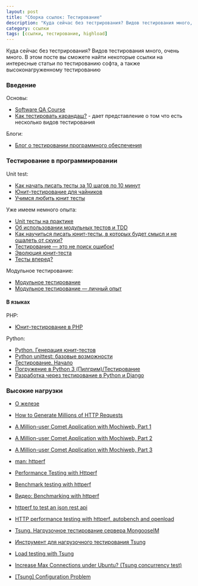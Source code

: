 ```yaml
---
layout: post
title: "Сборка ссылок: Тестирование"
description: "Куда сейчас без тестрирования? Видов тестирования много, очень много. В этом посте вы сможете найти некоторые ссылки на интересные статьи по тестированию софта, а также высоконагруженному тестированию"
category: ссылки
tags: [ссылки, тестирование, highload]
---
```



Куда сейчас без тестрирования? Видов тестирования много, очень много. В этом посте вы сможете найти некоторые ссылки на интересные статьи по тестированию софта, а также высоконагруженному тестированию

<!--more-->



### Введение


Основы:

* [Software QA Course](http://www.youtube.com/playlist?list=PL7XXjge0nKZeMrUMHotK3_OdgCG1xm6yG)
* [Как тестировать карандаш?](http://www.youtube.com/watch?v=Erctsy6i0zo) - дает представление о том что есть несколько видов тестирования

Блоги:

* [Блог о тестировании программного обеспечения](http://andzhukov.blogspot.ru/)

### Тестирование в программировании

Unit test:

* [Как начать писать тесты за 10 шагов по 10 минут](http://habrahabr.ru/company/infopulse/blog/177581/)
* [Юнит-тестирование для чайников](http://habrahabr.ru/company/etnasoft/blog/169381/)
* [Учимся любить юнит тесты](http://xp.1024.info/Articles/LoveUT.html)

Уже имеем немного опыта:

* [Unit тесты на практике](http://habrahabr.ru/post/191986/)
* [Об использовании модульных тестов и TDD](http://eax.me/unit-testing/)
* [Как научиться писать юнит-тесты, в которых будет смысл и не ошалеть от скуки?](http://toster.ru/q/42652)
* [Тестирование — это не поиск ошибок!](http://habrahabr.ru/post/149903/)
* [Эволюция юнит-теста](http://habrahabr.ru/post/107262/)
* [Тесты вперед?](http://blog.byndyu.ru/2008/10/blog-post_26.html)

Модульное тестирование:

* [Модульное тестирование](http://ru.wikipedia.org/wiki/%D0%9C%D0%BE%D0%B4%D1%83%D0%BB%D1%8C%D0%BD%D0%BE%D0%B5_%D1%82%D0%B5%D1%81%D1%82%D0%B8%D1%80%D0%BE%D0%B2%D0%B0%D0%BD%D0%B8%D0%B5)
* [Модульное тестирование — личный опыт](http://habrahabr.ru/post/110909/)

#### В языках

PHP:

* [Юнит-тестирование в PHP](http://habrahabr.ru/post/56289/)


Python: 

* [Python. Генерация юнит-тестов](http://habrahabr.ru/post/192512/)
* [Python unittest: базовые возможности](http://blog.openquality.ru/python-unittest/)
* [Тестирование. Начало](http://habrahabr.ru/post/121162/)
* [Погружение в Python 3 (Пилгрим)/Тестирование](http://ru.wikisource.org/wiki/%D0%9F%D0%BE%D0%B3%D1%80%D1%83%D0%B6%D0%B5%D0%BD%D0%B8%D0%B5_%D0%B2_Python_3_(%D0%9F%D0%B8%D0%BB%D0%B3%D1%80%D0%B8%D0%BC)/%D0%A2%D0%B5%D1%81%D1%82%D0%B8%D1%80%D0%BE%D0%B2%D0%B0%D0%BD%D0%B8%D0%B5)
* [Разработка через тестирование в Python и Django](http://www.slideshare.net/JetStyle/python-django-16824866)


### Высокие нагрузки

* [О железе](http://www.server-support.com.ua/IT-%D1%80%D0%B5%D1%88%D0%B5%D0%BD%D0%B8%D1%8F/highload-webserver/)

* [How to Generate Millions of HTTP Requests](http://dak1n1.com/blog/14-http-load-generate)

* [A Million-user Comet Application with Mochiweb, Part 1](http://www.metabrew.com/article/a-million-user-comet-application-with-mochiweb-part-1)
* [A Million-user Comet Application with Mochiweb, Part 2](http://www.metabrew.com/article/a-million-user-comet-application-with-mochiweb-part-2)
* [A Million-user Comet Application with Mochiweb, Part 3](http://www.metabrew.com/article/a-million-user-comet-application-with-mochiweb-part-3)

* [man: httperf](http://www.hpl.hp.com/research/linux/httperf/httperf-man-0.9.txt)
* [Performance Testing with Httperf](http://engineering.yp.com/post/httperf)
* [Benchmark testing with httperf](http://damithakumarage.wordpress.com/2009/03/15/benchmark-testing-with-httperf/)
* [Видео: Benchmarking with httperf](http://pluralsight.com/training/courses/TableOfContents/benchmarking-with-httperf)
* [httperf to test an json rest api](http://cedillos-dharaharsh.blogspot.ru/2013/09/httperf-to-test-json-rest-api.html)
* [HTTP performance testing with httperf, autobench and openload](http://agiletesting.blogspot.ru/2005/04/http-performance-testing-with-httperf.html)


* [Tsung. Нагрузочное тестирование сервера MongooseIM](http://kakyaetosdelal.blogspot.ru/2013/12/tsung-mongooseim.html)
* [Инструмент для нагрузочного тестирования Tsung](http://www.slideshare.net/profyclub_ru/tsung-12235374)
* [Load testing with Tsung](http://dev.bizo.com/2009/07/load-testing-with-tsung.html)
* [Increase Max Connections under Ubuntu? (Tsung concurrency test)](http://ask.make-money-article.com/que/4598914)
* [[Tsung] Configuration Problem](http://lists.process-one.net/pipermail/tsung-users/2008-April/000812.html;)
